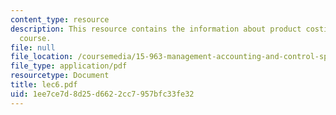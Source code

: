 ```yaml
---
content_type: resource
description: This resource contains the information about product costing in this
  course.
file: null
file_location: /coursemedia/15-963-management-accounting-and-control-spring-2007/1ee7ce7d8d25d6622cc7957bfc33fe32_lec6.pdf
file_type: application/pdf
resourcetype: Document
title: lec6.pdf
uid: 1ee7ce7d-8d25-d662-2cc7-957bfc33fe32
---
```

